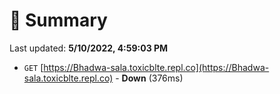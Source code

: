# 📖 Summary
Last updated: **5/10/2022, 4:59:03 PM**

- `GET` [https://Bhadwa-sala.toxicblte.repl.co](https://Bhadwa-sala.toxicblte.repl.co) - **Down** (376ms)
